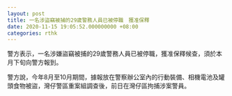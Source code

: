 ```yaml
---
layout: post
title: 一名涉盜竊被捕的29歲警務人員已被停職　獲准保釋
date: 2020-11-15 19:05:52.000000000 +08:00
categories: rthk
---
```


警方表示，一名涉嫌盜竊被捕的29歲警務人員已被停職，獲准保釋候查，須於本月下旬向警方報到。

警方說，今年8月至10月期間，據報放在警察辦公室內的行動裝備、相機電池及罐頭食物被盜，灣仔警區重案組調查後，前日在灣仔區拘捕涉案警員。

